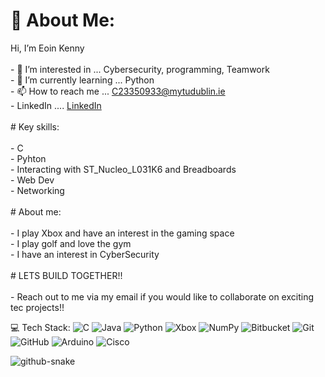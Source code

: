 # 💫 About Me:
  Hi, I’m Eoin Kenny<br> <br>- 👀 I’m interested in ... Cybersecurity, programming, Teamwork<br>- 🌱 I’m currently learning ... Python<br>- 📫 How to reach me ... C23350933@mytudublin.ie<br>- LinkedIn .... [LinkedIn](https://www.linkedin.com/in/eoin-kenny-161b0a275/)<br><br># Key skills:<br><br>- C<br>- Pyhton<br>- Interacting with ST_Nucleo_L031K6 and Breadboards<br>- Web Dev<br>- Networking<br>  <br># About me:<br><br>- I play Xbox and have an interest in the gaming space<br>- I play golf and love the gym<br>- I have an interest in CyberSecurity<br><br># LETS BUILD TOGETHER!!<br><br>- Reach out to me via my email if you would like to collaborate on exciting tec projects!!<br>


 💻 Tech Stack:
![C](https://img.shields.io/badge/c-%2300599C.svg?style=for-the-badge&logo=c&logoColor=white) ![Java](https://img.shields.io/badge/java-%23ED8B00.svg?style=for-the-badge&logo=openjdk&logoColor=white) ![Python](https://img.shields.io/badge/python-3670A0?style=for-the-badge&logo=python&logoColor=ffdd54) ![Xbox](https://img.shields.io/badge/xbox-%23107C10.svg?style=for-the-badge&logo=xbox&logoColor=white) ![NumPy](https://img.shields.io/badge/numpy-%23013243.svg?style=for-the-badge&logo=numpy&logoColor=white) ![Bitbucket](https://img.shields.io/badge/bitbucket-%230047B3.svg?style=for-the-badge&logo=bitbucket&logoColor=white) ![Git](https://img.shields.io/badge/git-%23F05033.svg?style=for-the-badge&logo=git&logoColor=white) ![GitHub](https://img.shields.io/badge/github-%23121011.svg?style=for-the-badge&logo=github&logoColor=white) ![Arduino](https://img.shields.io/badge/-Arduino-00979D?style=for-the-badge&logo=Arduino&logoColor=white) ![Cisco](https://img.shields.io/badge/cisco-%23049fd9.svg?style=for-the-badge&logo=cisco&logoColor=black)

<picture>
  <source media="(prefers-color-scheme: dark)" srcset="https://raw.githubusercontent.com/tobiasmeyhoefer/tobiasmeyhoefer/output/github-snake-dark.svg" />
  <source media="(prefers-color-scheme: light)" srcset="https://raw.githubusercontent.com/tobiasmeyhoefer/tobiasmeyhoefer/output/github-snake.svg" />
  <img alt="github-snake" src="https://raw.githubusercontent.com/tobiasmeyhoefer/tobiasmeyhoefer/output/github-snake.svg" />
</picture>
